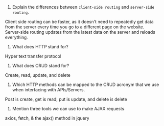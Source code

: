 1.  Explain the differences between `client-side routing` and `server-side routing`.

Client side routing can be faster, as it doesn't need to repeatedly get data from the server every time you go to a different page on the website. Server-side routing updates from the latest data on the server and reloads everything.



1.  What does HTTP stand for?

Hyper text transfer protocol



1.  What does CRUD stand for?

Create, read, update, and delete



1.  Which HTTP methods can be mapped to the CRUD acronym that we use when interfacing with APIs/Servers.

Post is create, get is read, put is update, and delete is delete



1.  Mention three tools we can use to make AJAX requests

axios, fetch, & the ajax() method in jquery
